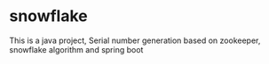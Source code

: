 # snowflake
This is a java project, Serial number generation based on zookeeper, snowflake algorithm and spring boot
